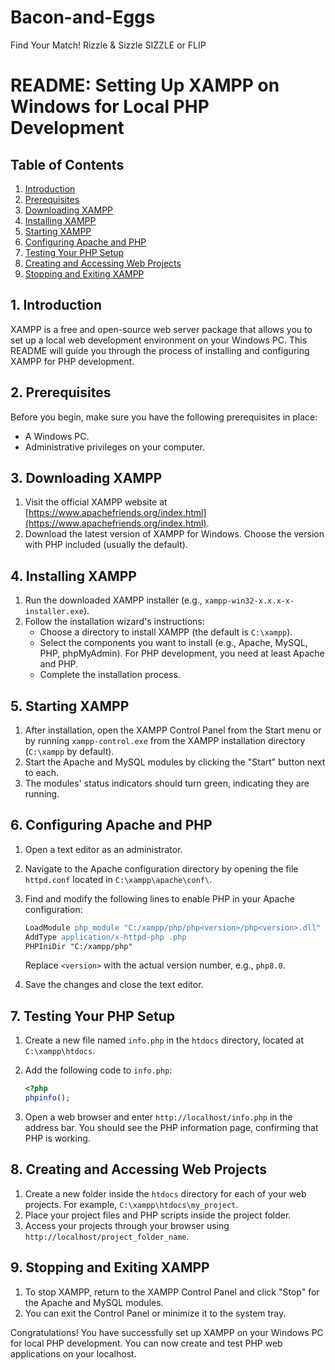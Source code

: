 # Bacon-and-Eggs
Find Your Match!
Rizzle & Sizzle
SIZZLE or FLIP

# README: Setting Up XAMPP on Windows for Local PHP Development

## Table of Contents
1. [Introduction](#introduction)
2. [Prerequisites](#prerequisites)
3. [Downloading XAMPP](#downloading-xampp)
4. [Installing XAMPP](#installing-xampp)
5. [Starting XAMPP](#starting-xampp)
6. [Configuring Apache and PHP](#configuring-apache-and-php)
7. [Testing Your PHP Setup](#testing-your-php-setup)
8. [Creating and Accessing Web Projects](#creating-and-accessing-web-projects)
9. [Stopping and Exiting XAMPP](#stopping-and-exiting-xampp)

## 1. Introduction
XAMPP is a free and open-source web server package that allows you to set up a local web development environment on your Windows PC. This README will guide you through the process of installing and configuring XAMPP for PHP development.

## 2. Prerequisites
Before you begin, make sure you have the following prerequisites in place:
- A Windows PC.
- Administrative privileges on your computer.

## 3. Downloading XAMPP
1. Visit the official XAMPP website at [https://www.apachefriends.org/index.html](https://www.apachefriends.org/index.html).
2. Download the latest version of XAMPP for Windows. Choose the version with PHP included (usually the default).

## 4. Installing XAMPP
1. Run the downloaded XAMPP installer (e.g., `xampp-win32-x.x.x-x-installer.exe`).
2. Follow the installation wizard's instructions:
   - Choose a directory to install XAMPP (the default is `C:\xampp`).
   - Select the components you want to install (e.g., Apache, MySQL, PHP, phpMyAdmin). For PHP development, you need at least Apache and PHP.
   - Complete the installation process.

## 5. Starting XAMPP
1. After installation, open the XAMPP Control Panel from the Start menu or by running `xampp-control.exe` from the XAMPP installation directory (`C:\xampp` by default).
2. Start the Apache and MySQL modules by clicking the "Start" button next to each.
3. The modules' status indicators should turn green, indicating they are running.

## 6. Configuring Apache and PHP
1. Open a text editor as an administrator.
2. Navigate to the Apache configuration directory by opening the file `httpd.conf` located in `C:\xampp\apache\conf\`.
3. Find and modify the following lines to enable PHP in your Apache configuration:

   ```apache
   LoadModule php_module "C:/xampp/php/php<version>/php<version>.dll"
   AddType application/x-httpd-php .php
   PHPIniDir "C:/xampp/php"
   ```

   Replace `<version>` with the actual version number, e.g., `php8.0`.

4. Save the changes and close the text editor.

## 7. Testing Your PHP Setup
1. Create a new file named `info.php` in the `htdocs` directory, located at `C:\xampp\htdocs`.
2. Add the following code to `info.php`:

   ```php
   <?php
   phpinfo();
   ```

3. Open a web browser and enter `http://localhost/info.php` in the address bar. You should see the PHP information page, confirming that PHP is working.

## 8. Creating and Accessing Web Projects
1. Create a new folder inside the `htdocs` directory for each of your web projects. For example, `C:\xampp\htdocs\my_project`.
2. Place your project files and PHP scripts inside the project folder.
3. Access your projects through your browser using `http://localhost/project_folder_name`.

## 9. Stopping and Exiting XAMPP
1. To stop XAMPP, return to the XAMPP Control Panel and click "Stop" for the Apache and MySQL modules.
2. You can exit the Control Panel or minimize it to the system tray.

Congratulations! You have successfully set up XAMPP on your Windows PC for local PHP development. You can now create and test PHP web applications on your localhost.
